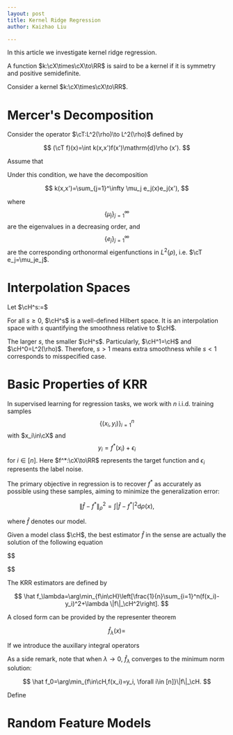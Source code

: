 ```yaml
---
layout: post
title: Kernel Ridge Regression
author: Kaizhao Liu

---
```


In this article we investigate kernel ridge regression.

A function $k:\cX\times\cX\to\RR$ is saird to be a kernel if it is symmetry and positive semidefinite.

Consider a kernel $k:\cX\times\cX\to\RR$.

# Mercer's Decomposition

Consider the operator $\cT:L^2(\rho)\to L^2(\rho)$ defined by

$$
(\cT f)(x)=\int k(x,x')f(x')\mathrm{d}\rho (x').
$$

Assume that 

Under this condition, we have the decomposition

$$
k(x,x')=\sum_{j=1}^\infty \mu_j e_j(x)e_j(x'),
$$

where $$\{\mu_j\}_{j=1}^\infty$$ are the eigenvalues in a decreasing order,
and $$\{e_j\}_{j=1}^\infty$$ are the corresponding orthonormal eigenfunctions in $L^2(\rho)$, i.e. $\cT e_j=\mu_je_j$.


# Interpolation Spaces 

Let $\cH^s:=$

For all $s\geq 0$, $\cH^s$ is a well-defined Hilbert space. It is an interpolation space with $s$ quantifying the smoothness relative to $\cH$.

The larger $s$, the smaller $\cH^s$. Particularly, $\cH^1=\cH$ and $\cH^0=L^2(\rho)$. Therefore, $s>1$ means extra smoothness while $s<1$ corresponds to misspecified case.


# Basic Properties of KRR

In supervised learning for regression tasks, we work with $n$ i.i.d. training samples $$\{(x_i,y_i)\}_{i=1}^n$$ with $x_i\in\cX$
and $$y_i=f^*(x_i)+\epsilon_i$$ for $i\in [n]$. Here $f^*:\cX\to\RR$ represents the target function and $\epsilon_i$ represents the label noise.

The primary objective in regression is to recover $f^*$ as accurately as possible using these samples, aiming to minimize the generalization error:

$$
\|\hat{f}-f^*\|_\rho ^2 = \int |\hat{f}-f^*|^2\mathrm{d}\rho(x),
$$

where $\hat{f}$ denotes our model.


Given a model class $\cH$, the best estimator $\hat{f}$ in the sense
are actually the solution of the following equation

$$

$$



The KRR estimators are defined by 

$$
\hat f_\lambda=\arg\min_{f\in\cH}\left[\frac{1}{n}\sum_{i=1}^n(f(x_i)-y_i)^2+\lambda \|f\|_\cH^2\right].
$$

A closed form can be provided by the representer theorem 

$$
\hat f_\lambda(x)=
$$

If we introduce the auxillary integral operators

As a side remark, note that when $\lambda\to 0$, $\hat{f}_\lambda$ converges to the minimum norm solution:

$$
\hat f_0=\arg\min_{f\in\cH,f(x_i)=y_i, \forall i\in [n]}\|f\|_\cH.
$$

Define

# Random Feature Models

